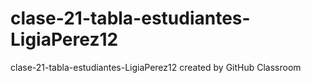 # clase-21-tabla-estudiantes-LigiaPerez12
clase-21-tabla-estudiantes-LigiaPerez12 created by GitHub Classroom
